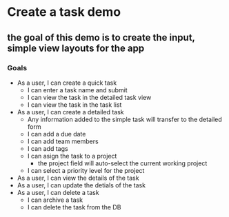 # Create a task demo
## the goal of this demo is to create the input, simple view layouts for the app


### Goals

* As a user, I can create a quick task
    * I can enter a task name and submit
    * I can view the task in the detailed task view
    * I can view the task in the task list
* As a user, I can create a detailed task
    * Any information added to the simple task will transfer to the detailed form
    * I can add a due date
    * I can add team members
    * I can add tags
    * I can asign the task to a project
        * the project field will auto-select the current working project
    * I can select a priority level for the project
* As a user, I can view the details of the task
* As a user, I can update the detials of the task 
* As a user, I can delete a task
    * I can archive a task
    * I can delete the task from the DB